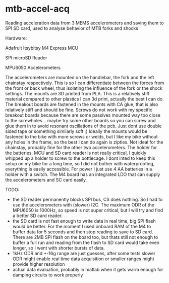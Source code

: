 # mtb-accel-acq
Reading acceleration data from 3 MEMS accelerometers and saving them to SPI SD card, used to analyse behavior of MTB forks and shocks

Hardware:

Adafruit Itsybitsy M4 Express MCU

SPI microSD Reader

MPU6050 Accelerometers

The accelerometers are mounted on the handlebar, the fork and the left chainstay respectively. This is so I can differentiate between the forces from the front or back wheel, thus isolating the influence of the fork or the shock settings. The mounts are 3D printed from PLA. This is a relatively stiff material compared to other plastics I can 3d print, actually the best I can do. The breakout boards are fastened in the mounts with CA glue, that is also relatively stiff and should be fine. Screws do not work with my specific breakout boards because there are some passives mounted way too close to the screwholes... maybe try some other boards so you can screw and glue them in to avoid resonant oscillations of the pcb. Just dont use double sided tape or something similarly soft ;)
Ideally the mounts would be fastened to the bike with more screws or welds, but I like my bike without any holes in the frame, so the best I can do again is zipties. Not ideal for the chainstay, probably fine for the other two accelerometers. The holder for the batteries, MCU and SD card reader is not really critical, I quickly whipped up a holder to screw to the bottlecage. I dont inted to keep this setup on my bike for a long time, so I did not bother with waterproofing, everything is easily accessible.
For power I just use 4 AA batteries in a holder with a switch. The M4 board has an integrated LDO that can supply the accelerometers and SC card easily.

TODO:
- the SD reader permanently blocks SPI bus, CS does nothing. So I had to use the accelerometers with (slower) I2C. The maximum ODR of the MPU6050 is 1000Hz, so speed is not super critical, but I will try and find a better SD card reader.
- the SD card is not fast enough to write data in real time, big SPI flash would be better. For the moment I used onboard RAM of the M4 to buffer data for 5 seconds and then stop reading to save to SD card. There are 2MB SPI flash on the board too, but thats still not enough to buffer a full run and reading from the flash to SD card would take even longer, so I went with shorter bursts of data.
- 1kHz ODR and +-16g range are just guesses, after some tests slower ODR might enable real time data acquisition or smaller ranges might provide higher resolution
- actual data evaluation, probably in matlab when it gets warm enough for damping circuits to work properly
